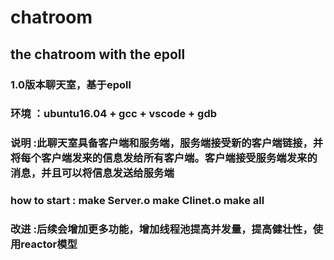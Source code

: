 # chatroom  
## the chatroom with the epoll   
  
  
### 1.0版本聊天室，基于**epoll**    

### **环境**  ：ubuntu16.04 + gcc + vscode + gdb   

### **说明**  :此聊天室具备客户端和服务端，服务端接受新的客户端链接，并将每个客户端发来的信息发给所有客户端。客户端接受服务端发来的消息，并且可以将信息发送给服务端     

### **how to start** : make Server.o make Clinet.o make all   

### **改进** :后续会增加更多功能，增加线程池提高并发量，提高健壮性，使用reactor模型      

